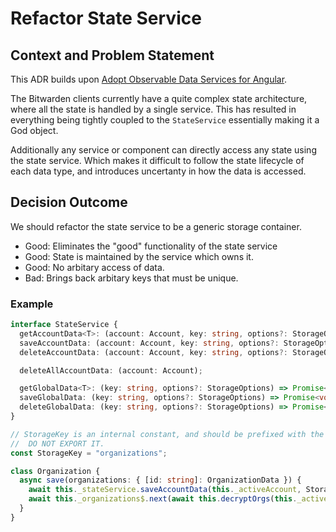 # Refactor State Service

## Context and Problem Statement

This ADR builds upon [Adopt Observable Data Services for Angular][observable].

The Bitwarden clients currently have a quite complex state architecture, where all the state is
handled by a single service. This has resulted in everything being tightly coupled to the
`StateService` essentially making it a God object.

Additionally any service or component can directly access any state using the state service. Which
makes it difficult to follow the state lifecycle of each data type, and introduces uncertanty in how
the data is accessed.

## Decision Outcome

We should refactor the state service to be a generic storage container.

- Good: Eliminates the "good" functionality of the state service
- Good: State is maintained by the service which owns it.
- Good: No arbitary access of data.
- Bad: Brings back arbitary keys that must be unique.

### Example

```ts
interface StateService {
  getAccountData<T>: (account: Account, key: string, options?: StorageOptions) => Promise<T>;
  saveAccountData: (account: Account, key: string, options?: StorageOptions) => Promise<void>;
  deleteAccountData: (account: Account, key: string, options?: StorageOptions) => Promise<void>;

  deleteAllAccountData: (account: Account);

  getGlobalData<T>: (key: string, options?: StorageOptions) => Promise<T>;
  saveGlobalData: (key: string, options?: StorageOptions) => Promise<void>;
  deleteGlobalData: (key: string, options?: StorageOptions) => Promise<void>;
}
```

```ts
// StorageKey is an internal constant, and should be prefixed with the domain.
//  DO NOT EXPORT IT.
const StorageKey = "organizations";

class Organization {
  async save(organizations: { [id: string]: OrganizationData }) {
    await this._stateService.saveAccountData(this._activeAccount, StorageKey, organizations);
    await this._organizations$.next(await this.decryptOrgs(this._activeAccount, organizations));
  }
}
```

[observable]: ./0003-observable-data-services.md

